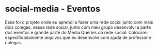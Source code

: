 # social-media - Eventos
Esse foi o projeto onde eu aprendi a fazer uma rede social junto com mais dois colegas, nessa rede social, junto com meu grupo desenvolvi a parte dos eventos e grande parte do Media Queries da rede social. Colocarei especificadamente arquivos que eu desenvolvi com ajuda de professor e colegas. 
